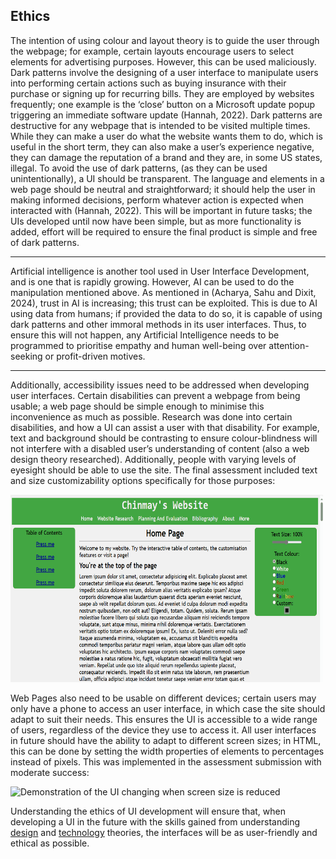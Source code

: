 Ethics
---
The intention of using colour and layout theory is to guide the user through the webpage; for example, certain layouts encourage users to select elements for advertising purposes. However, this can be used maliciously. Dark patterns involve the designing of a user interface to manipulate users into performing certain actions such as buying insurance with their purchase or signing up for recurring bills. They are employed by websites frequently; one example is the ‘close’ button on a Microsoft update popup triggering an immediate software update (Hannah, 2022).
Dark patterns are destructive for any webpage that is intended to be visited multiple times.  While they can make a user do what the website wants them to do, which is useful in the short term, they can also make a user’s experience negative, they can damage the reputation of a brand and they are, in some US states, illegal. 
To avoid the use of dark patterns, (as they can be used unintentionally), a UI should be transparent. The language and elements in a web page should be neutral and straightforward; it should help the user in making informed decisions, perform whatever action is expected when interacted with (Hannah, 2022). This will be important in future tasks; the UIs developed until now have been simple, but as more functionality is added, effort will be required to ensure the final product is simple and free of dark patterns.
___
Artificial intelligence is another tool used in User Interface Development, and is one that is rapidly growing. However, AI can be used to do the manipulation mentioned above. As mentioned in (Acharya, Sahu and Dixit, 2024), trust in AI is increasing; this trust can be exploited. This is due to AI using data from humans; if provided the data to do so, it is capable of using dark patterns and other immoral methods in its user interfaces. Thus, to ensure this will not happen, any Artificial Intelligence needs to be programmed to prioritise empathy and human well-being over attention-seeking or profit-driven motives. 
___
Additionally, accessibility issues need to be addressed when developing user interfaces. Certain disabilities can prevent a webpage from being usable; a web page should be simple enough to minimise this inconvenience as much as possible. Research was done into certain disabilities, and how a UI can assist a user with that disability. For example, text and background should be contrasting to ensure colour-blindness will not interfere with a disabled user’s understanding of content (also a web design theory researched). Additionally, people with varying levels of eyesight should be able to use the site. The final assessment included text and size customizability options specifically for those purposes: 

<img src="Resources/textCustomize.gif" width="500" height="300" alt="Demonstration of the text and colour changing properties of the final assessment piece">

Web Pages also need to be usable on different devices; certain users may only have a phone to access an user interface, in which case the site should adapt to suit their needs. This ensures the UI is accessible to a wide range of users, regardless of the device they use to access it. All user interfaces in future should have the ability to adapt to different screen sizes; in HTML, this can be done by setting the width properties of elements to percentages instead of pixels. This was implemented in the assessment submission with moderate success:

<img src="Resources/adaptability.gif" width="500" height="300" alt="Demonstration of the UI changing when screen size is reduced">

Understanding the ethics of UI development will ensure that, when developing a UI in the future with the skills gained from understanding [design](/UI%20Design%20And%20Layout/UIDesignAndLayout.md) and [technology](/Technologies/Html%20Knowledge.md) theories, the interfaces will be as user-friendly and ethical as possible. 